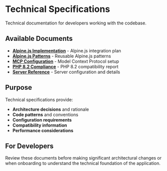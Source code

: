 # Technical Specifications

Technical documentation for developers working with the codebase.

## Available Documents

- **[Alpine.js Implementation](alpine-js-implementation.md)** - Alpine.js integration plan
- **[Alpine.js Patterns](alpine-js-patterns.md)** - Reusable Alpine.js patterns
- **[MCP Configuration](mcp-configuration.md)** - Model Context Protocol setup
- **[PHP 8.2 Compliance](php-82-compliance.md)** - PHP 8.2 compatibility report
- **[Server Reference](server-reference.md)** - Server configuration and details

## Purpose

Technical specifications provide:
- **Architecture decisions** and rationale
- **Code patterns** and conventions
- **Configuration requirements**
- **Compatibility information**
- **Performance considerations**

## For Developers

Review these documents before making significant architectural changes or when onboarding to understand the technical foundation of the application.
